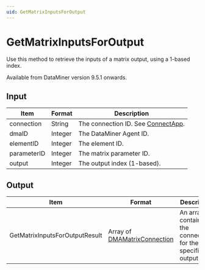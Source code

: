 ```yaml
---
uid: GetMatrixInputsForOutput
---
```


# GetMatrixInputsForOutput

Use this method to retrieve the inputs of a matrix output, using a 1-based index.

Available from DataMiner version 9.5.1 onwards.

## Input

| Item        | Format  | Description                                           |
|-------------|---------|-------------------------------------------------------|
| connection  | String  | The connection ID. See [ConnectApp](xref:ConnectApp). |
| dmaID       | Integer | The DataMiner Agent ID.                               |
| elementID   | Integer | The element ID.                                       |
| parameterID | Integer | The matrix parameter ID.                              |
| output      | Integer | The output index (1-based).                           |

## Output

| Item | Format | Description |
|--|--|--|
| GetMatrixInputsForOutputResult | Array of [DMAMatrixConnection](xref:DMAMatrixConnection) | An array containing the connections for the specified output. |
